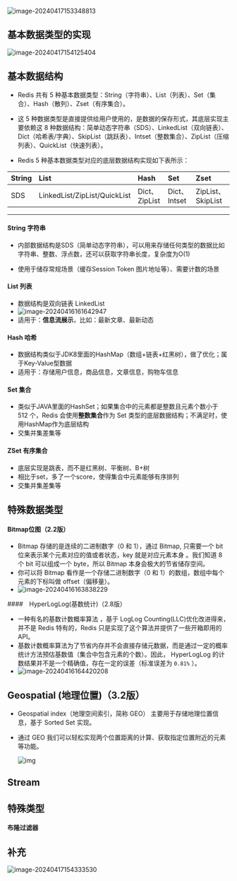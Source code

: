 ![image-20240417153348813](C:/Users/WSJ/Desktop/704Sync_dataStructure/dataStructure/%E7%AC%AC%E4%B8%80%E8%BD%AE%E5%85%AB%E8%82%A1%E7%AC%94%E8%AE%B0/Redis.assets/image-20240417153348813.png)

## 基本数据类型的实现

![image-20240417154125404](C:/Users/WSJ/Desktop/704Sync_dataStructure/dataStructure/%E7%AC%AC%E4%B8%80%E8%BD%AE%E5%85%AB%E8%82%A1%E7%AC%94%E8%AE%B0/Redis.assets/image-20240417154125404.png)

## 基本数据结构

* Redis 共有 5 种基本数据类型：String（字符串）、List（列表）、Set（集合）、Hash（散列）、Zset（有序集合）。

* 这 5 种数据类型是直接提供给用户使用的，是数据的保存形式，其底层实现主要依赖这 8 种数据结构：简单动态字符串（SDS）、LinkedList（双向链表）、Dict（哈希表/字典）、SkipList（跳跃表）、Intset（整数集合）、ZipList（压缩列表）、QuickList（快速列表）。

* Redis 5 种基本数据类型对应的底层数据结构实现如下表所示：

| String | List                         | Hash          | Set          | Zset              |
| :----- | :--------------------------- | :------------ | :----------- | :---------------- |
| SDS    | LinkedList/ZipList/QuickList | Dict、ZipList | Dict、Intset | ZipList、SkipList |

------

#### String 字符串

* 内部数据结构是SDS（简单动态字符串），可以用来存储任何类型的数据比如字符串、整数、浮点数，还可以获取字符串长度，复杂度为O(1)

* 使用于储存常规场景（缓存Session Token 图片地址等）、需要计数的场景

#### List 列表

* 数据结构是双向链表 LinkedList
* ![image-20240416161642947](C:/Users/WSJ/Desktop/704Sync_dataStructure/dataStructure/%E7%AC%AC%E4%B8%80%E8%BD%AE%E5%85%AB%E8%82%A1%E7%AC%94%E8%AE%B0/Redis.assets/image-20240416161642947.png)
* 适用于：**信息流展示**，比如：最新文章、最新动态

#### Hash 哈希

* 数据结构类似于JDK8里面的HashMap（数组+链表+红黑树），做了优化；属于Key-Value型数据
* 适用于：存储用户信息，商品信息，文章信息，购物车信息

#### Set 集合

* 类似于JAVA里面的HashSet；如果集合中的元素都是整数且元素个数小于 512 个，Redis 会使用**整数集合**作为 Set 类型的底层数据结构；不满足时，使用HashMap作为底层结构
* 交集并集差集等

#### ZSet 有序集合

* 底层实现是跳表，而不是红黑树、平衡树、B+树
* 相比于set，多了一个score，使得集合中元素能够有序排列
* 交集并集差集等

## 特殊数据类型

#### Bitmap位图（2.2版）

* Bitmap 存储的是连续的二进制数字（0 和 1），通过 Bitmap, 只需要一个 bit 位来表示某个元素对应的值或者状态，key 就是对应元素本身 。我们知道 8 个 bit 可以组成一个 byte，所以 Bitmap 本身会极大的节省储存空间。
* 你可以将 Bitmap 看作是一个存储二进制数字（0 和 1）的数组，数组中每个元素的下标叫做 offset（偏移量）。
* ![image-20240416163838229](C:/Users/WSJ/Desktop/704Sync_dataStructure/dataStructure/%E7%AC%AC%E4%B8%80%E8%BD%AE%E5%85%AB%E8%82%A1%E7%AC%94%E8%AE%B0/Redis.assets/image-20240416163838229.png)

####　HyperLogLog(基数统计)（2.8版）

* 一种有名的基数计数概率算法 ，基于 LogLog Counting(LLC)优化改进得来，并不是 Redis 特有的，Redis 只是实现了这个算法并提供了一些开箱即用的 API。
* 基数计数概率算法为了节省内存并不会直接存储元数据，而是通过一定的概率统计方法预估基数值（集合中包含元素的个数）。因此， HyperLogLog 的计数结果并不是一个精确值，存在一定的误差（标准误差为 `0.81%` ）。
* ![image-20240416164420208](C:/Users/WSJ/Desktop/704Sync_dataStructure/dataStructure/%E7%AC%AC%E4%B8%80%E8%BD%AE%E5%85%AB%E8%82%A1%E7%AC%94%E8%AE%B0/Redis.assets/image-20240416164420208.png)

## Geospatial (地理位置)（3.2版）

* Geospatial index（地理空间索引，简称 GEO） 主要用于存储地理位置信息，基于 Sorted Set 实现。

* 通过 GEO 我们可以轻松实现两个位置距离的计算、获取指定位置附近的元素等功能。

  ![img](C:/Users/WSJ/Desktop/704Sync_dataStructure/dataStructure/%E7%AC%AC%E4%B8%80%E8%BD%AE%E5%85%AB%E8%82%A1%E7%AC%94%E8%AE%B0/Redis.assets/image-20220720194359494.png)

## Stream





## 特殊类型

#### 布隆过滤器



##  补充

![image-20240417154333530](C:/Users/WSJ/Desktop/704Sync_dataStructure/dataStructure/%E7%AC%AC%E4%B8%80%E8%BD%AE%E5%85%AB%E8%82%A1%E7%AC%94%E8%AE%B0/Redis.assets/image-20240417154333530.png)

